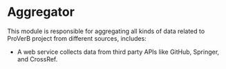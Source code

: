 # Aggregator
This module is responsible for aggregating all kinds of data related to ProVerB project from different sources, includes:
- A web service collects data from third party APIs like GitHub, Springer, and CrossRef.